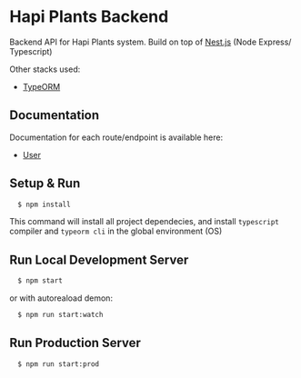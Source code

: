 # Hapi Plants Backend

Backend API for Hapi Plants system. Build on top of [Nest.js](https://github.com/nestjs/nest) (Node Express/ Typescript)

Other stacks used:
- [TypeORM](http://typeorm.io/) 

## Documentation

Documentation for each route/endpoint is available here:
- [User](https://v1userhapiplants.docs.apiary.io/#)

## Setup & Run

```sh
  $ npm install
```

This command will install all project dependecies, and install `typescript` compiler and `typeorm cli` in the global environment (OS)

## Run Local Development Server

```sh
  $ npm start
```

or with autoreaload demon:

```sh
  $ npm run start:watch
```


## Run Production Server

```sh
  $ npm run start:prod
```